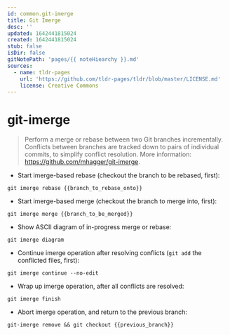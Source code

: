 ```yaml
---
id: common.git-imerge
title: Git Imerge
desc: ''
updated: 1642441815024
created: 1642441815024
stub: false
isDir: false
gitNotePath: 'pages/{{ noteHiearchy }}.md'
sources:
  - name: tldr-pages
    url: 'https://github.com/tldr-pages/tldr/blob/master/LICENSE.md'
    license: Creative Commons
---
```

# git-imerge

> Perform a merge or rebase between two Git branches incrementally.
> Conflicts between branches are tracked down to pairs of individual commits, to simplify conflict resolution.
> More information: <https://github.com/mhagger/git-imerge>.

- Start imerge-based rebase (checkout the branch to be rebased, first):

`git imerge rebase {{branch_to_rebase_onto}}`

- Start imerge-based merge (checkout the branch to merge into, first):

`git imerge merge {{branch_to_be_merged}}`

- Show ASCII diagram of in-progress merge or rebase:

`git imerge diagram`

- Continue imerge operation after resolving conflicts (`git add` the conflicted files, first):

`git imerge continue --no-edit`

- Wrap up imerge operation, after all conflicts are resolved:

`git imerge finish`

- Abort imerge operation, and return to the previous branch:

`git-imerge remove && git checkout {{previous_branch}}`

